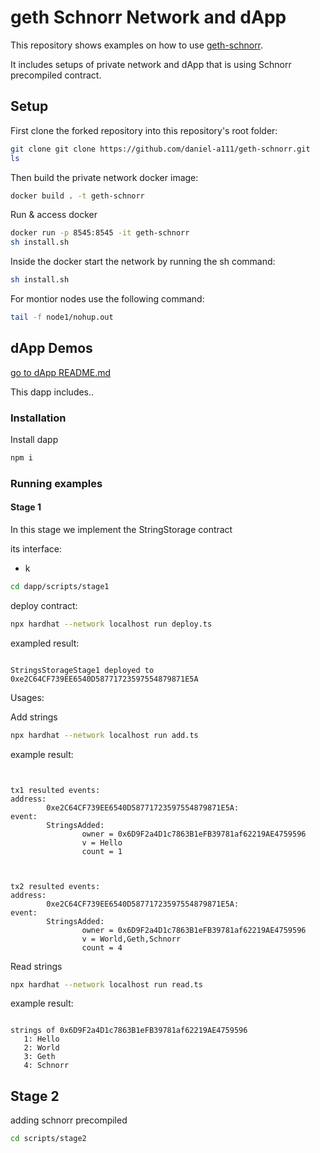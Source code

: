 
# geth Schnorr Network and dApp

This repository shows examples on how to use [geth-schnorr](https://github.com/daniel-a111/geth-schnorr.git).

It includes setups of private network and dApp that is using Schnorr precompiled contract.

## Setup


First clone the forked repository into this repository's root folder:

```bash
git clone git clone https://github.com/daniel-a111/geth-schnorr.git
ls 
```

Then build the private network docker image:
```bash
docker build . -t geth-schnorr
```

Run & access docker
```bash
docker run -p 8545:8545 -it geth-schnorr
sh install.sh
```

Inside the docker start the network by running the sh command:

```bash
sh install.sh

```

For montior nodes use the following command:
```bash
tail -f node1/nohup.out
```


## dApp Demos

[go to dApp README.md](./dapp/README.md)

This dapp includes..

### Installation
Install dapp
```bash
npm i
```

### Running examples

#### Stage 1
In this stage we implement the StringStorage contract

its interface:
- k

```bash
cd dapp/scripts/stage1
```

deploy contract:
```bash
npx hardhat --network localhost run deploy.ts
```

exampled result:
```

StringsStorageStage1 deployed to 0xe2C64CF739EE6540D58771723597554879871E5A
```

Usages:

Add strings
```bash
npx hardhat --network localhost run add.ts
```
example result:
```


tx1 resulted events:
address: 
        0xe2C64CF739EE6540D58771723597554879871E5A:
event:
        StringsAdded:
                owner = 0x6D9F2a4D1c7863B1eFB39781af62219AE4759596
                v = Hello
                count = 1



tx2 resulted events:
address: 
        0xe2C64CF739EE6540D58771723597554879871E5A:
event:
        StringsAdded:
                owner = 0x6D9F2a4D1c7863B1eFB39781af62219AE4759596
                v = World,Geth,Schnorr
                count = 4
```


Read strings
```bash
npx hardhat --network localhost run read.ts
```
example result:
```

strings of 0x6D9F2a4D1c7863B1eFB39781af62219AE4759596
   1: Hello
   2: World
   3: Geth
   4: Schnorr
```

## Stage 2
adding schnorr precompiled

```bash
cd scripts/stage2
```

